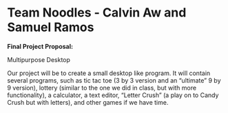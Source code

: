 # Team Noodles - Calvin Aw and Samuel Ramos

**Final Project Proposal:**

Multipurpose Desktop

Our project will be to create a small desktop like program. It will contain several programs, such as tic tac toe (3 by 3 version and an “ultimate” 9 by 9 version), lottery (similar to the one we did in class, but with more functionality), a calculator, a text editor, “Letter Crush” (a play on to Candy Crush but with letters), and other games if we have time.



